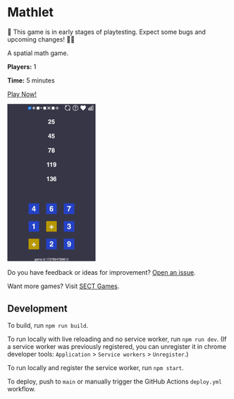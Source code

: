 # Mathlet

🚧 This game is in early stages of playtesting. Expect some bugs and upcoming changes! 👷‍♀️

A spatial math game.

**Players:** 1

**Time:** 5 minutes

[Play Now!](https://skedwards88.github.io/mathlet)

<img src="src/images/screenshots/temp_screenshot.png" alt="game screenshot" width="200"/>

Do you have feedback or ideas for improvement? [Open an issue](https://github.com/skedwards88/mathlet/issues/new).

Want more games? Visit [SECT Games](https://skedwards88.github.io/).

## Development

To build, run `npm run build`.

To run locally with live reloading and no service worker, run `npm run dev`. (If a service worker was previously registered, you can unregister it in chrome developer tools: `Application` > `Service workers` > `Unregister`.)

To run locally and register the service worker, run `npm start`.

To deploy, push to `main` or manually trigger the GitHub Actions `deploy.yml` workflow.
